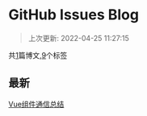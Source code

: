 # GitHub Issues Blog

>上次更新: 2022-04-25 11:27:15

共[1](https://github.com/ParanoidSu/blog/issues)篇博文,[9](https://github.com/ParanoidSu/blog/labels)个标签

最新
---
[Vue组件通信总结](https://github.com/ParanoidSu/blog/issues/1)
